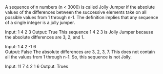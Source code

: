 A sequence of n numbers (n < 3000) is called Jolly Jumper if the absolute values of the differences between the successive elements take on all possible values from 1 through n-1. The definition implies that any sequence of a single integer is a jolly jumper.

Input: 1 4 2 3
Output: True
This sequence 1 4 2 3 is Jolly Jumper because
the absolute differences are 3, 2, and 1.

Input: 1 4 2 -1 6  
Output: False
The absolute differences are 3, 2, 3, 7. 
This does not contain  all the  values from 1 
through n-1. So, this sequence is not Jolly.

Input: 11 7 4 2 1 6
Output: Trues
